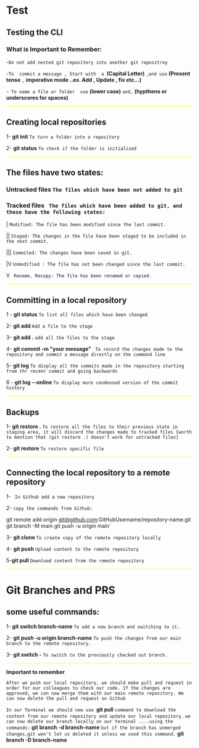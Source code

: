 # Test

## Testing the CLI

### What is Important to Remember:

-`Do not add nested git repository into another git repositroy`

-`To  commit a message , Start with  a `**(Capital Letter)** `,and use` **(Present tense** `,` **imperative mode ..ex. Add , Update , fix etc...)**

-` To name a file or folder  use` **(lower case)** `and,` **(hypthens or underscores for spaces)**

<div style="background-color:#FFFF78; padding:1px; color: black;">
</div>

## **Creating local repositories**

1- **git init** `To turn a folder into a repository`

2- **git status** `To check if the folder is initialized`

<div style="background-color:#FFFF78; padding:1px; color: black;">
</div>

## **The files have two states:**

### **Untracked files** `The files which have been not added to git`

### **Tracked files** ` The files which have been added to git, and these have the following states:`

| `Modified: The file has been modified since the last commit.`

|| `Staged: The changes in the file have been staged to be included in the next commit.`

||| `Commited: The changes have been saved in git.`

|V `Unmodified : The file has not been changed since the last commit.`

V ` Rename, Recopy: The file has been renamed or copied.`

<div style="background-color:#FFFF78; padding:1px; color: black;">
</div>

## **Committing in a local repository**

1 - **git status** `To list all files which have been changed`

2- **git add <filename>** `Add a file to the stage`

3- **git add .** `add all the files to the stage`

4- **git commit -m "your message"** ` To record the changes made to the repository and commit a message directly on the command line`

5- **git log** `To display all the commits made in the repository starting from thr recenr commit and going backwards `

6 - **git log --online** `To display more condensed version of the commit history`

 <div style="background-color:#FFFF78; padding:1px; color: black;">
</div>

## **Backups**

1- **git restore .** `To restore all the files to their previous state in staging area, it will discard the changes made to tracked files [worth to mention that (git restore .) doesn't work for untracked files]`

2- **git restore <filename>** `To restore specific file`

<div style="background-color:#FFFF78; padding:1px; color: black;">
</div>

## **Connecting the local repository to a remote repository**

1- ` In Github add a new repository`

2- `copy the commands from Github:`

git remote add origin git@github.com:GitHubUsername/repository-name.git
git branch -M main
git push -u origin main`

3- **git clone <url>**`To create copy of the remote repository locally`

4- **git push** `Upload content to the remote repository`

5-**git pull** `Download content from the remote repository`

<div style="background-color:#FFFF78; padding:1px; color: black;">
</div>

# Git Branches and PRS

## some useful commands:

1- **git switch branch-name** `To add a new branch and switching to it.`

2- **git push -u origin branch-name** `To push the changes from our main branch to the remote repository.`

3- **git switch -** `To switch to the previously checked out branch.`

<div style="background-color:#FFFF78; padding:1px; color: black;">
</div>

**Important to remember**

`After we push our local repository, we should make pull and request in order for our colleagues to check our code. If the changes are approved, we can now merge them with our main remote repository. We can now delete the pull and request on Github`

`In our Terminal we should now use `**git pull** `command to download the content from our remote repository and update our local repository.`
`we can now delete our branch locally on our terminal ....using the commands:` **git branch -d branch-name** `but if the branch has unmerged changes,git won't let us deleted it unless we used this command.` **git branch -D branch-name**
